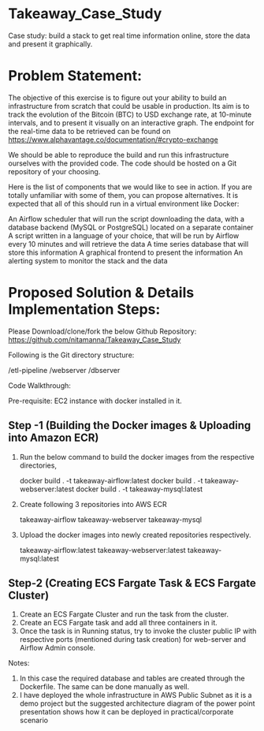 # Takeaway_Case_Study

Case study: build a stack to get real time information online, store the data and present it graphically.



Problem Statement: 
==================

The objective of this exercise is to figure out your ability to build an infrastructure from scratch that could be usable in production. Its aim is to track the evolution of the Bitcoin (BTC) to USD exchange rate, at 10-minute intervals, and to present it visually on an interactive graph. The endpoint for the real-time data to be retrieved can be found on https://www.alphavantage.co/documentation/#crypto-exchange

We should be able to reproduce the build and run this infrastructure ourselves with the provided code. The code should be hosted on a Git repository of your choosing.

Here is the list of components that we would like to see in action. If you are totally unfamiliar with some of them, you can propose alternatives. It is expected that all of this should run in a virtual environment like Docker:

An Airflow scheduler that will run the script downloading the data, with a database backend (MySQL or PostgreSQL) located on a separate container
A script written in a language of your choice, that will be run by Airflow every 10 minutes and will retrieve the data
A time series database that will store this information
A graphical frontend to present the information
An alerting system to monitor the stack and the data





Proposed Solution & Details Implementation Steps:
=================================================

Please Download/clone/fork the below Github Repository:
https://github.com/nitamanna/Takeaway_Case_Study

Following is the Git directory structure:

/etl-pipeline
/webserver
/dbserver 


Code Walkthrough:

Pre-requisite: EC2 instance with docker installed in it.


Step -1 (Building the Docker images & Uploading into Amazon ECR)
-------------------------------------------------------------------

1. Run the below command to build the docker images from the respective directories,

	docker build . -t takeaway-airflow:latest
	docker build . -t takeaway-webserver:latest
	docker build . -t takeaway-mysql:latest

1. Create following 3 repositories into AWS ECR 

	takeaway-airflow
	takeaway-webserver
	takeaway-mysql

2. Upload the docker images into newly created repositories respectively.
	
	takeaway-airflow:latest
	takeaway-webserver:latest
	takeaway-mysql:latest
	


Step-2 (Creating ECS Fargate Task & ECS Fargate Cluster)
-----------------------------------------------------

1. Create an ECS Fargate Cluster and run the task from the cluster. 
2. Create an ECS Fargate task and add all three containers in it. 
3. Once the task is in Running status, try to invoke the cluster public IP with respective ports (mentioned during task creation) for web-server and Airflow Admin console.



Notes: 

1. In this case the required database and tables are created through the Dockerfile. The same can be done manually as well.
2. I have deployed the whole infrastructure in AWS Public Subnet as it is a demo project but the suggested architecture diagram of the power point presentation shows how it can be deployed in practical/corporate scenario
